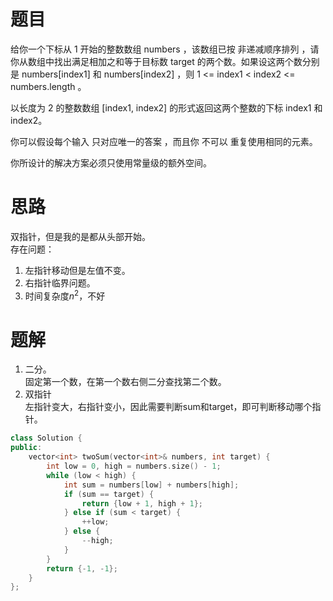 # 题目
给你一个下标从 1 开始的整数数组 numbers ，该数组已按 非递减顺序排列  ，请你从数组中找出满足相加之和等于目标数 target 的两个数。如果设这两个数分别是 numbers[index1] 和 numbers[index2] ，则 1 <= index1 < index2 <= numbers.length 。

以长度为 2 的整数数组 [index1, index2] 的形式返回这两个整数的下标 index1 和 index2。

你可以假设每个输入 只对应唯一的答案 ，而且你 不可以 重复使用相同的元素。

你所设计的解决方案必须只使用常量级的额外空间。


# 思路
双指针，但是我的是都从头部开始。   
存在问题：
1. 左指针移动但是左值不变。
2. 右指针临界问题。
3. 时间复杂度$n^2$，不好


# 题解  
1. 二分。   
固定第一个数，在第一个数右侧二分查找第二个数。
2. 双指针  
左指针变大，右指针变小，因此需要判断sum和target，即可判断移动哪个指针。
```c++
class Solution {
public:
    vector<int> twoSum(vector<int>& numbers, int target) {
        int low = 0, high = numbers.size() - 1;
        while (low < high) {
            int sum = numbers[low] + numbers[high];
            if (sum == target) {
                return {low + 1, high + 1};
            } else if (sum < target) {
                ++low;
            } else {
                --high;
            }
        }
        return {-1, -1};
    }
};
```